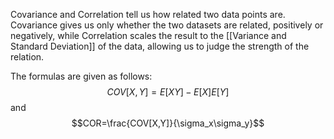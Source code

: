 Covariance and Correlation tell us how related two data points are. Covariance gives us only whether the two datasets are related, positively or negatively, while Correlation scales the result to the [[Variance and Standard Deviation]] of the data, allowing us to judge the strength of the relation.

The formulas are given as follows: 
$$COV[X,Y]=E[XY]-E[X]E[Y]$$
and
$$COR=\frac{COV[X,Y]}{\sigma_x\sigma_y}$$